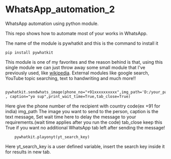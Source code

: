 # WhatsApp_automation_2
WhatsApp automation using python module.

This repo shows how to automate most of your works in WhatsApp.

The name of the module is pywhatkit and this is the command to install it 

    pip install pywhatkit
    
This module is one of my favorites and the reason behind is that,
using this single module we can just throw away some small module that I've previously used, like [wikipedia](https://github.com/BhargavKadali39/Wikipedia-in-pyton).
External modules like google search, YouTube topic searching, text to handwriting and much more!!

        pywhatkit.sendwhats_image(phone_no="+91xxxxxxxxxx",img_path='D:/your_path' , caption="yo sup",print_wait_time=True,tab_close=True)
        
Here give the phone number of the recipient with country code(ex +91 for india)
img_path The image you want to send to the person,
caption is the text message,
Set wait time here to delay the message to your requirements.(wait time applies after you run the code)
tab_close keep this True if you want no additional WhatsApp tab left after sending the message!

        pywhatkit.playonyt(yt_search_key)
        
Here yt_search_key is a user defined variable, insert the search key inside it for results in new tab.


